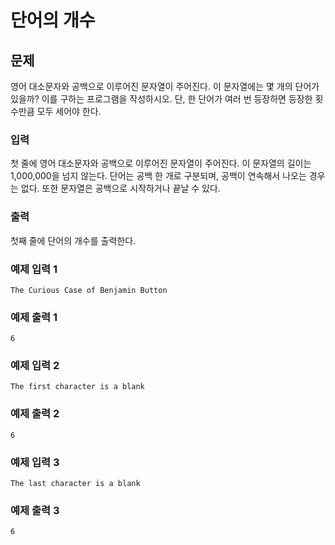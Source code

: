 # 단어의 개수

## 문제
영어 대소문자와 공백으로 이루어진 문자열이 주어진다. 이 문자열에는 몇 개의 단어가 있을까? 이를 구하는 프로그램을 작성하시오. 단, 한 단어가 여러 번 등장하면 등장한 횟수만큼 모두 세어야 한다.

### 입력
첫 줄에 영어 대소문자와 공백으로 이루어진 문자열이 주어진다. 이 문자열의 길이는 1,000,000을 넘지 않는다. 단어는 공백 한 개로 구분되며, 공백이 연속해서 나오는 경우는 없다. 또한 문자열은 공백으로 시작하거나 끝날 수 있다.

### 출력
첫째 줄에 단어의 개수를 출력한다.

### 예제 입력 1
```
The Curious Case of Benjamin Button
```

### 예제 출력 1
```
6
```

### 예제 입력 2
```
The first character is a blank
```

### 예제 출력 2
```
6
```

### 예제 입력 3
```
The last character is a blank 
```

### 예제 출력 3
```
6
```
